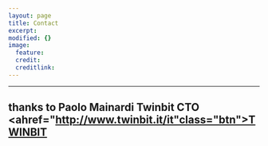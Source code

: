 ```yaml
---
layout: page
title: Contact
excerpt: 
modified: {} 
image:
  feature: 
  credit: 
  creditlink: 
---
```


---
thanks to Paolo Mainardi Twinbit CTO <div markdown="0"> <ahref="http://www.twinbit.it/it"class="btn">TWINBIT</a></div>
---





